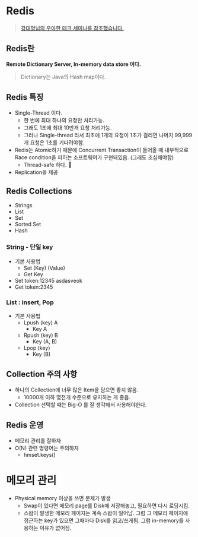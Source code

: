 # Redis

> [강대명님의 우아한 테크 세미나를 참조했습니다.](https://www.youtube.com/watch?v=mPB2CZiAkKM)

## Redis란

**Remote Dictionary Server, In-memory data store 이다.**

> Dictionary는 Java의 Hash map이다.

## Redis 특징

- Single-Thread 이다.
  - 한 번에 최대 하나의 요청만 처리가능.
  - 그래도 1초에 최대 10만개 요청 처리가능.
  - 그러나 Single-thread 라서 최초에 1개의 요청이 1초가 걸리면 나머지 99,999개 요청은 1초를 기다려야함.
- Redis는 Atomic하기 때문에 Concurrent Transaction이 들어올 때 내부적으로 Race condition을 피하는 소프트웨어가 구현돼있음. (그래도 조심해야함)
  - Thread-safe 하다. 
- Replication을 제공

## Redis Collections

- Strings
- List
- Set
- Sorted Set
- Hash

### String - 단일 key

- 기본 사용법
  - Set (Key) (Value)
  - Get Key
- Set token:12345 asdasveok
- Get token:2345

### List : insert, Pop

- 기본 사용법
  - Lpush (key) A
    - Key A
  - Rpush (key) B
    - Key (A, B)
  - Lpop (key) 
    - Key (B)
    

## Collection 주의 사항

- 하나의 Collection에 너무 많은 Item을 담으면 좋지 않음.
  - 10000개 이하 몇천개 수준으로 유지하는 게 좋음.
- Collection 선택할 때는 Big-O 를 잘 생각해서 사용해야한다.


## Redis 운영

* 메모리 관리를 잘하자
* O(N) 관련 명령어는 주의하자
  * hmset.keys()


# 메모리 관리

* Physical memory 이상을 쓰면 문제가 발생
  * Swap이 있다면 메모리 page를 Disk에 저장해놓고, 필요하면 다시 로딩시킴.
  * 스왑이 발생한 메모리 페이지는 계속 스왑이 일어남. 그럼 그 메모리 페이지에 접근하는 key가 있으면 그때마다 Disk를 읽고/쓰게됨. 그럼 in-memory를 사용하는 이유가 없어짐. 
  
